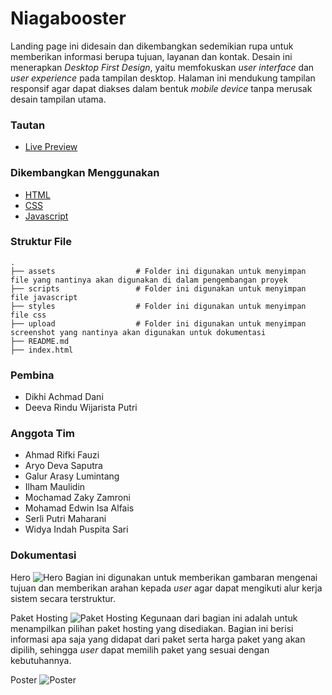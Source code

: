 # Niagabooster

Landing page ini didesain dan dikembangkan sedemikian rupa untuk memberikan informasi berupa tujuan, layanan dan kontak.
Desain ini menerapkan *Desktop First Design*, yaitu memfokuskan *user interface* dan *user experience* pada tampilan desktop.
Halaman ini mendukung tampilan responsif agar dapat diakses dalam bentuk *mobile device* tanpa merusak desain tampilan utama.

### Tautan

- [Live Preview](https://evanhendersonrichtbyte.github.io/wri-phyton-landing-page/)

### Dikembangkan Menggunakan

- [HTML](https://id.wikipedia.org/wiki/HTML)
- [CSS](https://en.wikipedia.org/wiki/CSS)
- [Javascript](https://id.wikipedia.org/wiki/JavaScript)

### Struktur File
    .
    ├── assets                  # Folder ini digunakan untuk menyimpan file yang nantinya akan digunakan di dalam pengembangan proyek
    ├── scripts                 # Folder ini digunakan untuk menyimpan file javascript
    ├── styles                  # Folder ini digunakan untuk menyimpan file css
    ├── upload                  # Folder ini digunakan untuk menyimpan screenshot yang nantinya akan digunakan untuk dokumentasi
    ├── README.md            
    ├── index.html

### Pembina

- Dikhi Achmad Dani
- Deeva Rindu Wijarista Putri

### Anggota Tim

- Ahmad Rifki Fauzi
- Aryo Deva Saputra
- Galur Arasy Lumintang
- Ilham Maulidin
- Mochamad Zaky Zamroni
- Mohamad Edwin Isa Alfais
- Serli Putri Maharani
- Widya Indah Puspita Sari

### Dokumentasi
Hero
![Hero](https://github.com/EvanHendersonRichtByte/wri-phyton-landing-page/blob/main/upload/hero.png)
Bagian ini digunakan untuk memberikan gambaran mengenai tujuan dan memberikan arahan kepada *user* agar dapat mengikuti alur kerja sistem secara terstruktur.

Paket Hosting
![Paket Hosting](https://github.com/EvanHendersonRichtByte/wri-phyton-landing-page/blob/main/upload/pakethosting.png)
Kegunaan dari bagian ini adalah untuk menampilkan pilihan paket hosting yang disediakan. Bagian ini berisi informasi apa saja yang didapat dari paket serta harga paket yang akan dipilih, sehingga *user* dapat memilih paket yang sesuai dengan kebutuhannya.

Poster
![Poster](https://github.com/WidyaIn/wri-phyton-landing-page/blob/main/upload/poster.png)
